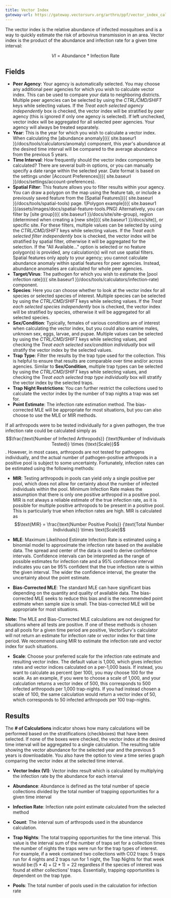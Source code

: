 ```yaml
---
title: Vector Index
gateway-url: https://gateway.vectorsurv.org/arthro/ppf/vector_index_calc
---
```


The vector index is the relative abundance of infected mosquitoes and is a way to quickly estimate the risk of arbovirus transmission in an area. Vector index is the product of the abundance and infection rate for a given time interval: 

$$VI = \text{Abundance * Infection Rate}$$

## Fields

- **Peer Agency**: Your agency is automatically selected. You may choose any additional peer agencies for which you wish to calculate vector index. This can be used to compare your data to neighboring districts. Multiple peer agencies can be selected by using the _CTRL/CMD/SHIFT_ keys while selecting values. If the _Treat each selected agency independently_ box is checked, the vector index will be stratified by peer agency (this is ignored if only one agency is selected). If left unchecked, vector index will be aggregated for all selected peer agencies. Your agency will always be treated separately. 
- **Year**: This is the year for which you wish to calculate a vector index. When calculating the [abundance anomaly]({{ site.baseur1 }}/docs/tools/calculators/anomaly) component, this year's abundance at the desired time interval will be compared to the average abundance from the previous 5 years.
- **Time Interval**: How frequently should the vector index components be calculated? There are several built-in options, or you can manually specify a date range within the selected year. Date format is based on the settings under [Account Preferences]({{ site.baseurl }}/docs/settings/account-preferences).
- **Spatial Filter**: This feature allows you to filter results within your agency. You can draw a polygon on the map using the feature tab, or include a previously saved feature from the [Spatial Features]({{ site.baseurl }}/docs/tools/spatial-tools) page. ![Polygon example]({{ site.baseur1 }}/assets/images/docs/spatial-feature-tools.PNG) Alternatively, you can filter by [site group]({{ site.baseur1 }}/docs/site/site-group), region (determined when creating a [new site]({{ site.baseur1 }}/docs/site)), or specific site. For these filters, multiple values can be selected by using the _CTRL/CMD/SHIFT_ keys while selecting values. If the _Treat each selected filter independently_ box is checked, the vector index will be stratified by spatial filter, otherwise it will be aggregated for the selection. If the "All Available..." option is selected or no feature polygon(s) is provided, any calculation(s) will not use spatial filters. Spatial features only apply to your agency; you cannot calculate abundance anomaly within spatial features for peer agencies. Instead, abundance anomalies are calculated for whole peer agencies.
- **Target/Virus**: The pathogen for which you wish to estimate the [pool infection rate]({{ site.baseur1 }}/docs/tools/calculators/infection-rate) component.
- **Species**: Here you can choose whether to look at the vector index for all species or selected species of interest. Multiple species can be selected by using the _CTRL/CMD/SHIFT_ keys while selecting values. If the _Treat each selected species independently_ box is checked, the vector index will be stratified by species, otherwise it will be aggregated for all selected species.
- **Sex/Condition**: Typically, females of various conditions are of interest when calculating the vector index, but you could also examine males, unknown sex, eggs, larvae, and pupae. Multiple values can be selected by using the _CTRL/CMD/SHIFT_ keys while selecting values, and checking the _Treat each selected sex/condition individually_ box will stratify the vector index by the selected values.
- **Trap Type**: Filter the results by the trap type used for the collection. This is helpful to ensure that results are comparable over time and/or across agencies. Similar to **Sex/Condition**, multiple trap types can be selected by using the _CTRL/CMD/SHIFT_ keys while selecting values, and checking the _Treat each selected trap type individually_ box will stratify the vector index by the selected traps.
- **Trap Night Restrictions**: You can further restrict the collections used to calculate the vector index by the number of trap nights a trap was set for.
- **Point Estimate**: The infection rate estimation method. The bias-corrected MLE will be appropriate for most situations, but you can also choose to use the MLE or MIR methods.

If all arthropods were to be tested individually for a given pathogen, the true infection rate could be calculated simply as 
$$\frac{\text{Number of Infected Arthropods}} {\text{Number of Individuals Tested}}  \times {\text{Scale}}$$
. However, in most cases, arthropods are not tested for pathogens individually, and the actual number of pathogen-positive arthropods in a positive pool is subject to some uncertainty. Fortunately, infection rates can be estimated using the following methods:

 - **MIR**: Testing arthropods in pools can yield only a single positive per pool, which does not allow for certainty about the number of infected individuals within the pool. Minimum Infection Rate makes the assumption that there is only one positive arthropod in a positive pool. MIR is not always a reliable estimate of the true infection rate, as it is possible for multiple positive arthropods to be present in a positive pool. This is particularly true when infection rates are high. MIR is calculated as
$$\text{MIR} =  \frac{\text{Number Positive Pools}} {\text{Total Number Individuals}}  \times \text{Scale}$$

 - **MLE**: Maximum Likelihood Estimate Infection Rate is estimated using a binomial model to approximate the infection rate based on the available data. The spread and center of the data is used to derive confidence intervals. Confidence intervals can be interpreted as the range of possible estimates for infection rate and a 95% confidence interval indicates you can be 95% confident that the true infection rate is within the given interval. The wider the confidence interval, the greater the uncertainty about the point estimate.

 - **Bias-Corrected MLE**: The standard MLE can have significant bias depending on the quantity and quality of available data. The bias-corrected MLE seeks to reduce this bias and is the recommended point estimate when sample size is small. The bias-corrected MLE will be appropriate for most situations.

**Note:** The MLE and Bias-Corrected MLE calculations are not designed for situations where all tests are positive. If one of these methods is chosen and all pools for a given time period are positive, VectorSurv's calculator will not return an estimate for infection rate or vector index for that time period. We recommend using MIR to estimate the infection rate and vector index for such situations.

- **Scale**: Choose your preferred scale for the infection rate estimate and resulting vector index. The default value is 1,000, which gives infection rates and vector indices calculated on a per-1,000 basis. If instead, you want to calculate as percent (per 100), you may choose 100 for the scale. As an example, if you were to choose a scale of 1,000, and your calculation returns a vector index of 500, this corresponds to 500 infected arthropods per 1,000 trap-nights. If you had instead chosen a scale of 100, the same calculation would return a vector index of 50, which corresponds to 50 infected arthropods per 100 trap-nights.

## Results

The **# of Calculations** indicator shows how many calculations will be performed based on the stratifications (checkboxes) that have been selected. If none of the boxes were checked, the vector index at the desired time interval will be aggregated to a single calculation. The resulting table showing the vector abundance for the selected year and the previous 5 years is downloadable. You also have the option to view a time series graph comparing the vector index at the selected time interval.

- **Vector Index (VI)**: Vector index result which is calculated by multiplying the infection rate by the abundance for each interval
- **Abundance**: Abundance is defined as the total number of specie collections divided by the total number of trapping opportunities for a given time interval
- **Infection Rate**: Infection rate point estimate calculated from the selected method
- **Count**: The interval sum of arthropods used in the abundance calculation.
- **Trap Nights**: The total trapping opportunities for the time interval. This value is the interval sum of the number of traps set for a collection times the number of nights the traps were run for the trap types of interest.  For example, if a week contained two collections with CO2 traps: 5 traps run for 4 nights and 2 traps run for 1 night, the Trap Nights for that week would be:$(5 * 4) + (2 * 1) = 22$ regardless if the species of interest was found at either collections' traps. Essentially, trapping opportunities is dependent on the trap type.

- **Pools**: The total number of pools used in the calculation for infection rate
